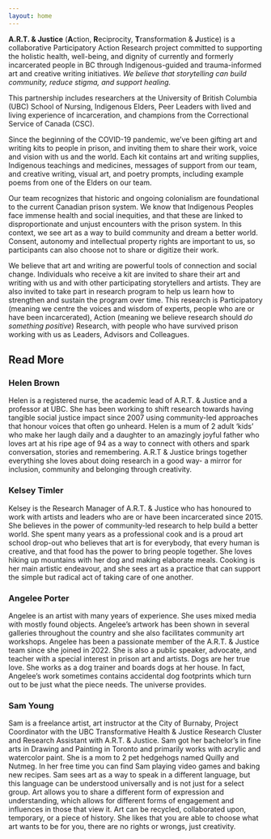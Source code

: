 ```yaml
---
layout: home
---
```


<VPTeamPage>
  <VPTeamPageTitle>
    <template #title>
      About Us
    </template>
    <template #lead>
      Our Origin Story
    </template>
  </VPTeamPageTitle>
  <VPTeamPageSection>
  </VPTeamPageSection>
</VPTeamPage>

**A.R.T. & Justice** (**A**ction, **R**eciprocity, **T**ransformation & **J**ustice) is a collaborative Participatory Action Research project committed to supporting the holistic health, well-being, and dignity of currently and formerly incarcerated people in BC through Indigenous-guided and trauma-informed art and creative writing initiatives. *We believe that storytelling can build community, reduce stigma, and support healing.* 

This partnership includes researchers at the University of British Columbia (UBC) School of Nursing, Indigenous Elders, Peer Leaders with lived and living experience of incarceration, and champions from the Correctional Service of Canada (CSC). 

Since the beginning of the COVID-19 pandemic, we’ve been gifting art and writing kits to people in prison, and inviting them to share their work, voice and vision with us and the world. Each kit contains art and writing supplies, Indigenous teachings and medicines, messages of support from our team, and creative writing, visual art, and poetry prompts, including example poems from one of the Elders on our team. 

Our team recognizes that historic and ongoing colonialism are foundational to the current Canadian prison system. We know that Indigenous Peoples face immense health and social inequities, and that these are linked to disproportionate and unjust encounters with the prison system. In this context, we see art as a way to build community and dream a better world. Consent, autonomy and intellectual property rights are important to us, so participants can also choose not to share or digitize their work. 

We believe that art and writing are powerful tools of connection and social change. Individuals who receive a kit are invited to share their art and writing with us and with other participating storytellers and artists. They are also invited to take part in research program to help us learn how to strengthen and sustain the program over time. This research is Participatory (meaning we centre the voices and wisdom of experts, people who are or have been incarcerated), Action (meaning we believe research should *do something positive*) Research, with people who have survived prison working with us as Leaders, Advisors and Colleagues.   



<VPTeamPage>
  <VPTeamPageTitle>
    <template #title>
      Our Team
    </template>
    <template #lead>
      This project was made possible by a large team, some of whom are featured below.
    </template>
  </VPTeamPageTitle>
  <VPTeamPageSection>
  <template #members>
      <VPTeamMembers size="medium" :members="teamMembers" />
    </template>
  </VPTeamPageSection>
</VPTeamPage>

## Read More

### Helen Brown

Helen is a registered nurse, the academic lead of A.R.T. & Justice and a professor at UBC. She has been working to shift research towards having tangible social justice impact since 2007 using community-led approaches that honour voices that often go unheard. Helen is a mum of 2 adult ‘kids’ who make her laugh daily and a daughter to an amazingly joyful father who loves art at his ripe age of 94 as a way to connect with others and spark conversation, stories and remembering. A.R.T & Justice brings together everything she loves about doing research in a good way- a mirror for inclusion, community and belonging through creativity.

### Kelsey Timler

Kelsey is the Research Manager of A.R.T. & Justice who has honoured to work with artists and leaders who are or have been incarcerated since 2015. She believes in the power of community-led research to help build a better world. She spent many years as a professional cook and is a proud art school drop-out who believes that art is for everybody, that every human is creative, and that food has the power to bring people together. She loves hiking up mountains with her dog and making elaborate meals. Cooking is her main artistic endeavour, and she sees art as a practice that can support the simple but radical act of taking care of one another.

### Angelee Porter

Angelee is an artist with many years of experience. She uses mixed media with mostly found objects. Angelee’s artwork has been shown in several galleries throughout the country and she also facilitates community art workshops. Angelee has been a passionate member of the A.R.T. & Justice team since she joined in 2022. She is also a public speaker, advocate, and teacher with a special interest in prison art and artists. Dogs are her true love. She works as a dog trainer and boards dogs at her house. In fact, Angelee’s work sometimes contains accidental dog footprints which turn out to be just what the piece needs. The universe provides.

### Sam Young

Sam is a freelance artist, art instructor at the City of Burnaby, Project Coordinator with the UBC Transformative Health & Justice Research Cluster and Research Assistant with A.R.T. & Justice. Sam got her bachelor’s in fine arts in Drawing and Painting in Toronto and primarily works with acrylic and watercolor paint. She is a mom to 2 pet hedgehogs named Quilly and Nutmeg. In her free time you can find Sam playing video games and baking new recipes. Sam sees art as a way to speak in a different language, but this language can be understood universally and is not just for a select group. Art allows you to share a different form of expression and understanding, which allows for different forms of engagement and influences in those that view it. Art can be recycled, collaborated upon, temporary, or a piece of history. She likes that you are able to choose what art wants to be for you, there are no rights or wrongs, just creativity.


<VPTeamPage>
  <VPTeamPageTitle>
    <template #title>
      Why Tablets?
    </template>
    <template #lead>
      We are using tablets as a way to teach digital literacy to those inside, in order to bridge the technology gap to the outside. Tablets are very similar in format to phones, but also have uses that computers would be used for, this is why we chose tablets for their dual purpose.
    </template>
  </VPTeamPageTitle>
  <VPTeamPageSection>
  </VPTeamPageSection>
</VPTeamPage>

<!-- <VPTeamPage>
  <VPTeamPageTitle>
    <template #title>
      Updates
    </template>
    <template #lead>

    </template>
  </VPTeamPageTitle>
  <VPTeamPageSection>
  </VPTeamPageSection>
</VPTeamPage> -->

<VPTeamPage>
  <VPTeamPageTitle>
    <template #title>
      Stay in Touch
    </template>
    <template #lead>
      <p>Call us at 1-888-379-0118, or send mail to Kelsey Timler or Helen Brown at the following mailing address:</p>
      <div class="about-address">
        <p>University of British Columbia</p>
        <p>School of Nursing</p>
        <p>T201-2211 Wesbrook Mall</p>
        <p>Vancouver, BC, Canada, V6T 2B5</p>
      </div>
    </template>
  </VPTeamPageTitle>
  <VPTeamPageSection>
  </VPTeamPageSection>
</VPTeamPage>


<style>
.about-address p {
  margin: 0;
  color: var(--vp-c-text-2);
  font-size: 0.95rem;
  line-height: 1.5;
  /* font-weight: 800; */
  
}
</style>

<script setup>
import {
  VPTeamPage,
  VPTeamPageTitle,
  VPTeamMembers,
  VPTeamPageSection
} from 'vitepress/theme'

const teamMembers = [
  {
    avatar: './team/helen-brown.png',
    name: 'Helen Brown',
    title: 'Associate Professor & Academic Lead',
    // sponsor: './about#helen-brown',
    // actionText: 'Learn more'
  },
  {
    avatar: './team/kelsey-timler.png',
    name: 'Kelsey Timler',
    title: 'Research Manager',
    // sponsor: './about#kelsey-timler',
    // actionText: 'Learn more'
  },
  {
    avatar: './team/angelee-porter.png',
    name: 'Angelee Porter',
    title: 'Research Assistant',
    // sponsor: './about#angelee-porter',
    // actionText: 'Learn more'
  },
  {
    avatar: './team/sam-young.png',
    name: 'Sam Young',
    title: 'Research Assistant',
    // sponsor: './about#sam-young',
    // actionText: 'Learn more'
  },
  {
    avatar: 'https://avatars.githubusercontent.com/u/57936',
    name: 'Michelle Paquette',
    title: 'Research Assistant',
  },
  {
    avatar: 'https://avatars.githubusercontent.com/u/26402139',
    name: 'cynber',
    title: 'Volunteer & Developer',
  },
  {
    avatar: 'https://avatars.githubusercontent.com/u/98669531',
    name: 'sagedrake',
    title: 'Volunteer & Developer',
  },
  {
    avatar: 'https://avatars.githubusercontent.com/u/98340537',
    name: 'logank8',
    title: 'Volunteer & Developer',
  },
  {
    avatar: 'https://avatars.githubusercontent.com/u/57936',
    name: 'Sample Name',
    title: 'Sample Title',
    org: 'Sample Organization',
    orgLink: 'https://example.com',
    desc: 'Sample description. Lorem ipsum dolor sit amet.',
    links: [
      { icon: 'github', link: 'https://github.com/example' },
      { icon: 'mastodon', link: 'https://mstdn.ca' }
    ],
    sponsor: 'https://example.com',
    actionText: 'Sponsor this team member'
  },
]
</script>